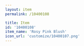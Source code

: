 ```yaml
---
layout: item
permalink: /10400108

title: Item
id: '10400108'
item_name: 'Rosy Pink Blush'
icon_url: 'customize/10400107.png'
---
```

